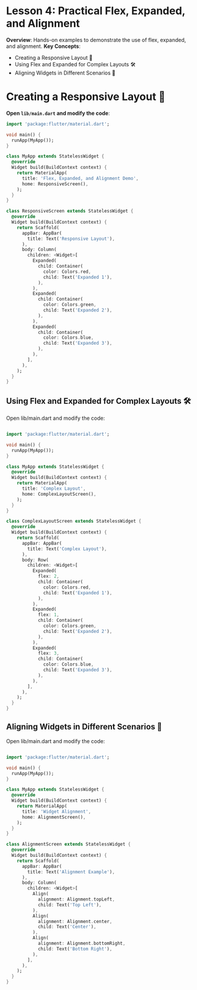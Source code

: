 
# Lesson 4: Practical Flex, Expanded, and Alignment

**Overview**: Hands-on examples to demonstrate the use of flex, expanded, and alignment.
**Key Concepts**:

- Creating a Responsive Layout 📱
- Using Flex and Expanded for Complex Layouts 🛠️
- Aligning Widgets in Different Scenarios 🧭

# Creating a Responsive Layout 📱

**Open `lib/main.dart` and modify the code**:

  ```dart
  import 'package:flutter/material.dart';

  void main() {
    runApp(MyApp());
  }

  class MyApp extends StatelessWidget {
    @override
    Widget build(BuildContext context) {
      return MaterialApp(
        title: 'Flex, Expanded, and Alignment Demo',
        home: ResponsiveScreen(),
      );
    }
  }

  class ResponsiveScreen extends StatelessWidget {
    @override
    Widget build(BuildContext context) {
      return Scaffold(
        appBar: AppBar(
          title: Text('Responsive Layout'),
        ),
        body: Column(
          children: <Widget>[
            Expanded(
              child: Container(
                color: Colors.red,
                child: Text('Expanded 1'),
              ),
            ),
            Expanded(
              child: Container(
                color: Colors.green,
                child: Text('Expanded 2'),
              ),
            ),
            Expanded(
              child: Container(
                color: Colors.blue,
                child: Text('Expanded 3'),
              ),
            ),
          ],
        ),
      );
    }
  }

```

## Using Flex and Expanded for Complex Layouts 🛠️

Open lib/main.dart and modify the code:

```dart

import 'package:flutter/material.dart';

void main() {
  runApp(MyApp());
}

class MyApp extends StatelessWidget {
  @override
  Widget build(BuildContext context) {
    return MaterialApp(
      title: 'Complex Layout',
      home: ComplexLayoutScreen(),
    );
  }
}

class ComplexLayoutScreen extends StatelessWidget {
  @override
  Widget build(BuildContext context) {
    return Scaffold(
      appBar: AppBar(
        title: Text('Complex Layout'),
      ),
      body: Row(
        children: <Widget>[
          Expanded(
            flex: 2,
            child: Container(
              color: Colors.red,
              child: Text('Expanded 1'),
            ),
          ),
          Expanded(
            flex: 1,
            child: Container(
              color: Colors.green,
              child: Text('Expanded 2'),
            ),
          ),
          Expanded(
            flex: 3,
            child: Container(
              color: Colors.blue,
              child: Text('Expanded 3'),
            ),
          ),
        ],
      ),
    );
  }
}
```

## Aligning Widgets in Different Scenarios 🧭

Open lib/main.dart and modify the code:

```dart

import 'package:flutter/material.dart';

void main() {
  runApp(MyApp());
}

class MyApp extends StatelessWidget {
  @override
  Widget build(BuildContext context) {
    return MaterialApp(
      title: 'Widget Alignment',
      home: AlignmentScreen(),
    );
  }
}

class AlignmentScreen extends StatelessWidget {
  @override
  Widget build(BuildContext context) {
    return Scaffold(
      appBar: AppBar(
        title: Text('Alignment Example'),
      ),
      body: Column(
        children: <Widget>[
          Align(
            alignment: Alignment.topLeft,
            child: Text('Top Left'),
          ),
          Align(
            alignment: Alignment.center,
            child: Text('Center'),
          ),
          Align(
            alignment: Alignment.bottomRight,
            child: Text('Bottom Right'),
          ),
        ],
      ),
    );
  }
}
```
